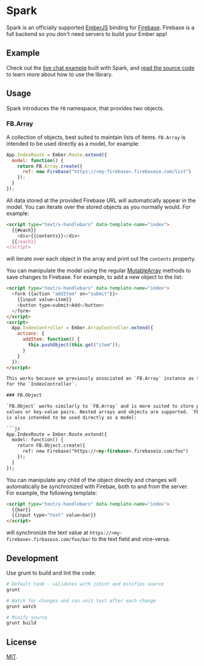 Spark
=====
Spark is an officially supported [EmberJS](http://emberjs.com/) binding
for [Firebase](http://www.firebase.com/?utm_medium=web&utm_source=spark).
Firebase is a full backend so you don't need servers to build your Ember app!

Example
-------
Check out the [live chat example](http://firebase.github.io/spark/examples/chat)
built with Spark, and
[read the source code](https://github.com/firebase/spark/blob/gh-pages/examples/chat/app.js)
to learn more about how to use the library.

Usage
-----
Spark introduces the `FB` namespace, that provides two objects.

### FB.Array

A collection of objects, best suited to maintain lists of items. `FB.Array`
is intended to be used directly as a model, for example:

```js
App.IndexRoute = Ember.Route.extend({
  model: function() {
    return FB.Array.create({
      ref: new Firebase("https://<my-firebase>.firebaseio.com/list")
    });
  }
});
```

All data stored at the provided Firebase URL will automatically appear in
the model. You can iterate over the stored objects as you normally would.
For example:

```html
<script type="text/x-handlebars" data-template-name="index">
  {{#each}}
    <div>{{contents}}</div>
  {{/each}}
</script>
```
will iterate over each object in the array and print out the `contents`
property.

You can manipulate the model using the regular
[MutableArray](http://emberjs.com/api/classes/Ember.MutableArray.html) methods
to save changes to Firebase. For example, to add a new object to the list:

```html
<script type="text/x-handlebars" data-template-name="index">
  <form {{action "addItem" on="submit"}}>
    {{input value=item}}
    <button type=submit>Add</button>
  </form>
</script>
<script>
  App.IndexController = Ember.ArrayController.extend({
    actions: {
      addItem: function() {
        this.pushObject(this.get("item"));
      }
    }
  });
</script>

This works because we previously associated an `FB.Array` instance as the model
for the `IndexController`.

### FB.Object

`FB.Object` works similarly to `FB.Array` and is more suited to store primitive
values or key-value pairs. Nested arrays and objects are supported. `FB.Object`
is also intended to be used directly as a model:

```js
App.IndexRoute = Ember.Route.extend({
  model: function() {
    return FB.Object.create({
      ref: new Firebase("https://<my-firebase>.firebaseio.com/foo")
    });
  }
});
```

You can manipulate any child of the object directly and changes will
automatically be synchronized with Firebae, both to and from the server.
For example, the following template:

```html
<script type="text/x-handlebars" data-template-name="index">
  {{bar}}
  {{input type="text" value=bar}}
</script>
```

will synchronize the text value at `https://<my-firebase>.firbaseio.com/foo/bar`
to the text field and vice-versa.

Development
-----------
Use grunt to build and lint the code:

```bash
# Default task - validates with jshint and minifies source
grunt

# Watch for changes and run unit test after each change
grunt watch

# Minify source
grunt build
```

License
-------
[MIT](http://firebase.mit-license.org).
